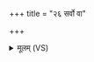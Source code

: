+++
title = "२६ सर्वो वा"

+++
<details><summary>मूलम् (VS)</summary>

सर्वो॒ वा ए॒षोऽज॒ग्धपा॑प्मा॒ यस्यान्नं॒ नाश्नन्ति॑ ॥
</details>